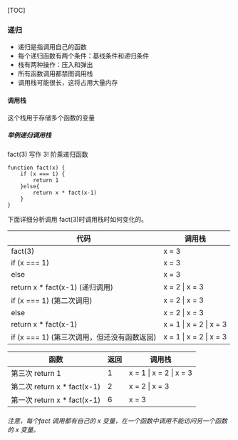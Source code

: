 [TOC]

### 递归

- 递归是指调用自己的函数
- 每个递归函数有两个条件：基线条件和递归条件
- 栈有两种操作：压入和弹出
- 所有函数调用都禁图调用栈
- 调用栈可能很长，这将占用大量内存

#### 调用栈

这个栈用于存储多个函数的变量

##### 举例递归调用栈

fact(3) 写作 3! 阶乘递归函数 

```
function fact(x) {
	if (x === 1) {
        return 1
	}else{
        return x * fact(x-1)
	}
}
```

下面详细分析调用 fact(3)时调用栈时如何变化的。

| 代码                                        | 调用栈                   |
| ------------------------------------------- | ------------------------ |
| fact(3)                                     | x = 3                    |
| if (x === 1)                                | x = 3                    |
| else                                        | x = 3                    |
| return x * fact(x-1) (递归调用)             | x = 2  \| x = 3          |
| if (x === 1) (第二次调用)                   | x = 2  \| x = 3          |
| else                                        | x = 2  \| x = 3          |
| return x * fact(x-1)                        | x = 1 \| x = 2  \| x = 3 |
| if (x === 1) (第三次调用，但还没有函数返回) | x = 1 \| x = 2  \| x = 3 |

| 函数                        | 返回 | 调用栈                   |
| --------------------------- | ---- | ------------------------ |
| 第三次 return 1             | 1    | x = 1 \| x = 2  \| x = 3 |
| 第二次 return x * fact(x-1) | 2    | x = 2  \| x = 3          |
| 第一次 return x * fact(x-1) | 6    | x = 3                    |

###### 注意，每个fact 调用都有自己的 x 变量，在一个函数中调用不能访问另一个函数的 x 变量。

